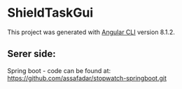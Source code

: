 # ShieldTaskGui

This project was generated with [Angular CLI](https://github.com/angular/angular-cli) version 8.1.2.

## Serer side:
Spring boot - code can be found at: https://github.com/assafadar/stopwatch-springboot.git
